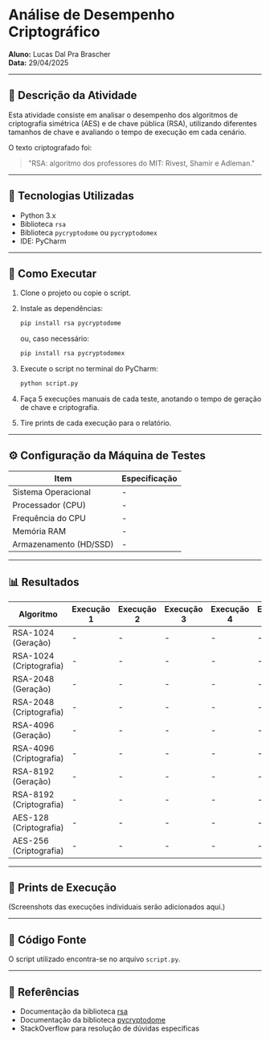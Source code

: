 # Análise de Desempenho Criptográfico

**Aluno:** Lucas Dal Pra Brascher  
**Data:** 29/04/2025

---

## 📜 Descrição da Atividade

Esta atividade consiste em analisar o desempenho dos algoritmos de criptografia simétrica (AES) e de chave pública (RSA), utilizando diferentes tamanhos de chave e avaliando o tempo de execução em cada cenário.

O texto criptografado foi:
> "RSA: algoritmo dos professores do MIT: Rivest, Shamir e Adleman."

---

## 🚀 Tecnologias Utilizadas

- Python 3.x
- Biblioteca `rsa`
- Biblioteca `pycryptodome` ou `pycryptodomex`
- IDE: PyCharm

---

## 📂 Como Executar

1. Clone o projeto ou copie o script.
2. Instale as dependências:
   ```bash
   pip install rsa pycryptodome
   ```
   ou, caso necessário:
   ```bash
   pip install rsa pycryptodomex
   ```
3. Execute o script no terminal do PyCharm:
   ```bash
   python script.py
   ```
4. Faça 5 execuções manuais de cada teste, anotando o tempo de geração de chave e criptografia.

5. Tire prints de cada execução para o relatório.

---

## ⚙️ Configuração da Máquina de Testes

| Item                 | Especificação |
|----------------------|---------------|
| Sistema Operacional  | -             |
| Processador (CPU)    | -             |
| Frequência do CPU    | -             |
| Memória RAM          | -             |
| Armazenamento (HD/SSD)| -            |

---

## 📊 Resultados

| Algoritmo          | Execução 1 | Execução 2 | Execução 3 | Execução 4 | Execução 5 | Média |
|--------------------|------------|------------|------------|------------|------------|-------|
| RSA-1024 (Geração)  | -          | -          | -          | -          | -          | -     |
| RSA-1024 (Criptografia) | -      | -          | -          | -          | -          | -     |
| RSA-2048 (Geração)  | -          | -          | -          | -          | -          | -     |
| RSA-2048 (Criptografia) | -      | -          | -          | -          | -          | -     |
| RSA-4096 (Geração)  | -          | -          | -          | -          | -          | -     |
| RSA-4096 (Criptografia) | -      | -          | -          | -          | -          | -     |
| RSA-8192 (Geração)  | -          | -          | -          | -          | -          | -     |
| RSA-8192 (Criptografia) | -      | -          | -          | -          | -          | -     |
| AES-128 (Criptografia)  | -      | -          | -          | -          | -          | -     |
| AES-256 (Criptografia)  | -      | -          | -          | -          | -          | -     |

---

## 📸 Prints de Execução

(Screenshots das execuções individuais serão adicionados aqui.)

---

## 📜 Código Fonte

O script utilizado encontra-se no arquivo `script.py`.

---

## 🔗 Referências

- Documentação da biblioteca [rsa](https://stuvel.eu/python-rsa-doc/)
- Documentação da biblioteca [pycryptodome](https://pycryptodome.readthedocs.io/en/latest/)
- StackOverflow para resolução de dúvidas específicas
